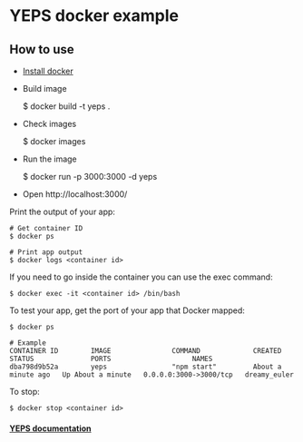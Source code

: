 # YEPS docker example

## How to use

 * [Install docker](https://docs.docker.com/engine/installation/)
 * Build image
 
    $ docker build -t yeps .
    
 * Check images
 
    $ docker images
    
 * Run the image
 
    $ docker run -p 3000:3000 -d yeps
    
 * Open http://localhost:3000/
 
Print the output of your app:
 
    # Get container ID
    $ docker ps
    
    # Print app output
    $ docker logs <container id>

If you need to go inside the container you can use the exec command:

    $ docker exec -it <container id> /bin/bash
    
To test your app, get the port of your app that Docker mapped:

    $ docker ps
    
    # Example
    CONTAINER ID        IMAGE               COMMAND             CREATED              STATUS              PORTS                    NAMES
    dba798d9b52a        yeps                "npm start"         About a minute ago   Up About a minute   0.0.0.0:3000->3000/tcp   dreamy_euler

To stop:

    $ docker stop <container id>

#### [YEPS documentation](http://yeps.info/)
